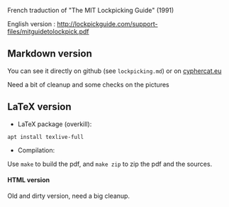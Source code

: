 French traduction of "The MIT Lockpicking Guide" (1991)

English version : http://lockpickguide.com/support-files/mitguidetolockpick.pdf

## Markdown version

You can see it directly on github (see `lockpicking.md`) or on [cyphercat.eu](https://www.cyphercat.eu/m-i-t-guide-to-lock-picking/)

Need a bit of cleanup and some checks on the pictures

## LaTeX version 

* LaTeX package (overkill):

```
apt install texlive-full
```

* Compilation:

Use `make` to build the pdf, and `make zip` to zip the pdf and the sources.

#### HTML version

Old and dirty version, need a big cleanup.
